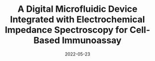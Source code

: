 ---
title: "A Digital Microfluidic Device Integrated with Electrochemical Impedance Spectroscopy for Cell-Based Immunoassay"
collection: publications
permalink: /publication/14 2022-biosensors_DMF copy
date: 2022-05-23
venue: 'Biosensors'
paperurl: '/files/pdf/research/paper12.pdf'
link: 'https://www.mdpi.com/2079-6374/12/5/330'
citation: 'Zhang, Y. and Liu, Y., 2022. Biosensors, 12(5), p.330.'
---